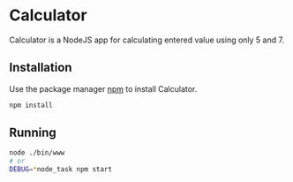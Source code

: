 # Calculator

Calculator is a NodeJS app for calculating entered value using only 5 and 7.

## Installation

Use the package manager [npm](https://docs.npmjs.com/cli/v8/commands/npm-install) to install Calculator.

```bash
npm install
```

## Running

```bash
node ./bin/www
# or
DEBUG=*node_task npm start   
```
